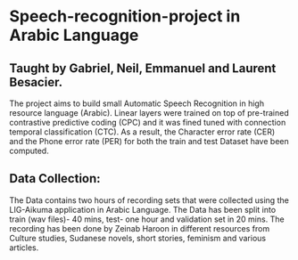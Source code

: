 # Speech-recognition-project in Arabic Language
## Taught by Gabriel, Neil, Emmanuel and Laurent Besacier.

The project aims to build small Automatic Speech Recognition in high resource language (Arabic).
Linear layers were trained on top of pre-trained contrastive predictive coding (CPC) and it was fined tuned with connection temporal classification (CTC). As a result, the Character error rate (CER) and the Phone error rate (PER) for both the train and test Dataset have been computed.

## Data Collection:
The Data contains two hours of recording sets that were collected using the LIG-Aikuma application in Arabic Language. The Data has been split into train (wav files)- 40 mins, test- one hour and validation set in 20 mins. The recording has been done by Zeinab Haroon in different resources from Culture studies, Sudanese novels, short stories, feminism and various articles.
